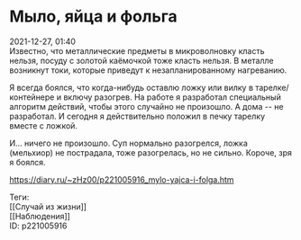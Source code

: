 Мыло, яйца и фольга
====================

   
 2021-12-27, 01:40   
  Известно, что металлические предметы в микроволновку класть нельзя, посуду с золотой каёмочкой тоже класть нельзя. В металле возникнут токи, которые приведут к незапланированному нагреванию.   
   
 Я всегда боялся, что когда-нибудь оставлю ложку или вилку в тарелке/контейнере и включу разогрев. На работе я разработал специальный алгоритм действий, чтобы этого случайно не произошло. А дома -- не разработал. И сегодня я действительно положил в печку тарелку вместе с ложкой.   
   
 И... ничего не произошло. Суп нормально разогрелся, ложка (мельхиор) не пострадала, тоже разогрелась, но не сильно. Короче, зря я боялся.   
    
 <https://diary.ru/~zHz00/p221005916_mylo-yajca-i-folga.htm>   
   
 Теги:   
 [[Случай из жизни]]   
 [[Наблюдения]]   
 ID: p221005916